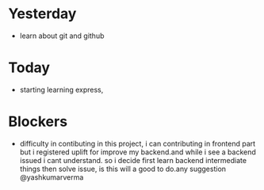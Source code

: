 # Yesterday
- learn about git and github
# Today
- starting learning express,
# Blockers 
- difficulty in contibuting in this project, i can contributing in frontend part but i registered uplift for improve my    backend.and while i see a backend issued i cant understand. so i decide first learn backend intermediate things then solve issue, is this will a good to do.any suggestion @yashkumarverma
